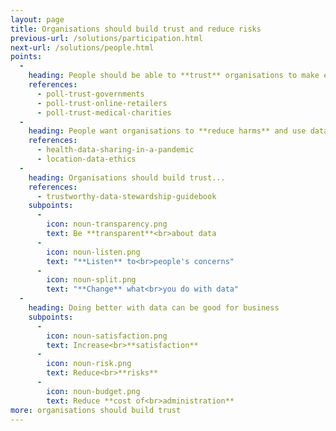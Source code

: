 ```yaml
---
layout: page
title: Organisations should build trust and reduce risks
previous-url: /solutions/participation.html
next-url: /solutions/people.html
points:
  -
    heading: People should be able to **trust** organisations to make ethical decisions about data
    references:
      - poll-trust-governments
      - poll-trust-online-retailers
      - poll-trust-medical-charities
  -
    heading: People want organisations to **reduce harms** and use data for **public benefit**
    references:
      - health-data-sharing-in-a-pandemic
      - location-data-ethics
  -
    heading: Organisations should build trust...
    references:
      - trustworthy-data-stewardship-guidebook
    subpoints:
      -
        icon: noun-transparency.png
        text: Be **transparent**<br>about data
      -
        icon: noun-listen.png
        text: "**Listen** to<br>people's concerns"
      -
        icon: noun-split.png
        text: "**Change** what<br>you do with data"
  -
    heading: Doing better with data can be good for business
    subpoints:
      -
        icon: noun-satisfaction.png
        text: Increase<br>**satisfaction**
      -
        icon: noun-risk.png
        text: Reduce<br>**risks**
      -
        icon: noun-budget.png
        text: Reduce **cost of<br>administration**
more: organisations should build trust
---
```

